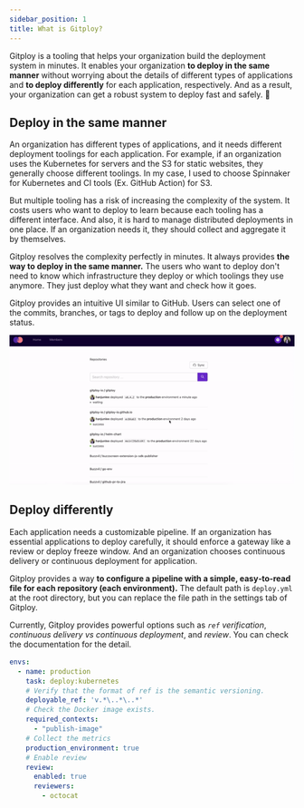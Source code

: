 ```yaml
---
sidebar_position: 1
title: What is Gitploy?
---
```


Gitploy is a tooling that helps your organization build the deployment system in minutes. It enables your organization **to deploy in the same manner** without worrying about the details of different types of applications and **to deploy differently** for each application, respectively. And as a result, your organization can get a robust system to deploy fast and safely. 🚀

## Deploy in the same manner

An organization has different types of applications, and it needs different deployment toolings for each application. For example, if an organization uses the Kubernetes for servers and the S3 for static websites, they generally choose different toolings. In my case, I used to choose Spinnaker for Kubernetes and CI tools (Ex. GitHub Action) for S3.

But multiple tooling has a risk of increasing the complexity of the system. It costs users who want to deploy to learn because each tooling has a different interface. And also, it is hard to manage distributed deployments in one place. If an organization needs it, they should collect and aggregate it by themselves.

Gitploy resolves the complexity perfectly in minutes. It always provides **the way to deploy in the same manner.** The users who want to deploy don't need to know which infrastructure they deploy or which toolings they use anymore. They just deploy what they want and check how it goes.

Gitploy provides an intuitive UI similar to GitHub. Users can select one of the commits, branches, or tags to deploy and follow up on the deployment status.

![Gitploy](../static/img/docs/gitploy.gif)

## Deploy differently

Each application needs a customizable pipeline. If an organization has essential applications to deploy carefully, it should enforce a gateway like a review or deploy freeze window. And an organization chooses continuous delivery or continuous deployment for application.
 
Gitploy provides a way **to configure a pipeline with a simple, easy‑to‑read file for each repository (each environment).** The default path is `deploy.yml` at the root directory, but you can replace the file path in the settings tab of Gitploy. 

Currently, Gitploy provides powerful options such as *`ref` verification*, *continuous delivery vs continuous deployment*, and *review*. You can check the documentation for the detail.

```yaml title="deploy.yml"
envs:
  - name: production
    task: deploy:kubernetes
    # Verify that the format of ref is the semantic versioning.
    deployable_ref: 'v.*\..*\..*'
    # Check the Docker image exists.
    required_contexts:
      - "publish-image"
    # Collect the metrics
    production_environment: true
    # Enable review
    review:
      enabled: true
      reviewers: 
        - octocat
```
